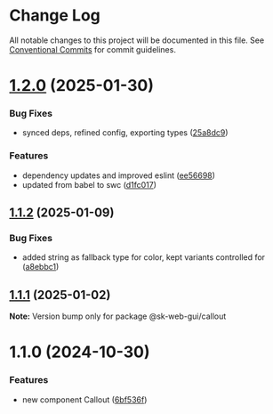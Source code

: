 # Change Log

All notable changes to this project will be documented in this file.
See [Conventional Commits](https://conventionalcommits.org) for commit guidelines.

# [1.2.0](https://github.com/Sundsvallskommun/web-shared-components/compare/@sk-web-gui/callout@1.1.2...@sk-web-gui/callout@1.2.0) (2025-01-30)

### Bug Fixes

- synced deps, refined config, exporting types ([25a8dc9](https://github.com/Sundsvallskommun/web-shared-components/commit/25a8dc9b32bf94ab65782cb26e230514f9224468))

### Features

- dependency updates and improved eslint ([ee56698](https://github.com/Sundsvallskommun/web-shared-components/commit/ee56698550bd45c1711eba643042cb6379ebd8f6))
- updated from babel to swc ([d1fc017](https://github.com/Sundsvallskommun/web-shared-components/commit/d1fc01761ba14f93d93b272ff802267ff86efbdc))

## [1.1.2](https://github.com/Sundsvallskommun/web-shared-components/compare/@sk-web-gui/callout@1.1.1...@sk-web-gui/callout@1.1.2) (2025-01-09)

### Bug Fixes

- added string as fallback type for color, kept variants controlled for ([a8ebbc1](https://github.com/Sundsvallskommun/web-shared-components/commit/a8ebbc1d1538332610c5f2dec458a14f2bc48ba9))

## [1.1.1](https://github.com/Sundsvallskommun/web-shared-components/compare/@sk-web-gui/callout@1.1.0...@sk-web-gui/callout@1.1.1) (2025-01-02)

**Note:** Version bump only for package @sk-web-gui/callout

# 1.1.0 (2024-10-30)

### Features

- new component Callout ([6bf536f](https://github.com/Sundsvallskommun/web-shared-components/commit/6bf536f6b657a4172ed55ae7547a205531819d76))
